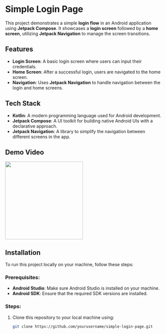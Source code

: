 # Simple Login Page

This project demonstrates a simple **login flow** in an Android application using **Jetpack Compose**. It showcases a **login screen** followed by a **home screen**, utilizing **Jetpack Navigation** to manage the screen transitions.

## Features

- **Login Screen**: A basic login screen where users can input their credentials.
- **Home Screen**: After a successful login, users are navigated to the home screen.
- **Navigation**: Uses **Jetpack Navigation** to handle navigation between the login and home screens.

## Tech Stack

- **Kotlin**: A modern programming language used for Android development.
- **Jetpack Compose**: A UI toolkit for building native Android UIs with a declarative approach.
- **Jetpack Navigation**: A library to simplify the navigation between different screens in the app.
  
## Demo Video
<img src="https://github.com/AryaGoberto/Simple_Login_Page/blob/main/app/src/main/Demo/simpleloginpage.gif" width="250" />

## Installation

To run this project locally on your machine, follow these steps:

### Prerequisites:
- **Android Studio**: Make sure Android Studio is installed on your machine.
- **Android SDK**: Ensure that the required SDK versions are installed.

### Steps:
1. Clone this repository to your local machine using:
   ```bash
   git clone https://github.com/yourusername/simple-login-page.git
